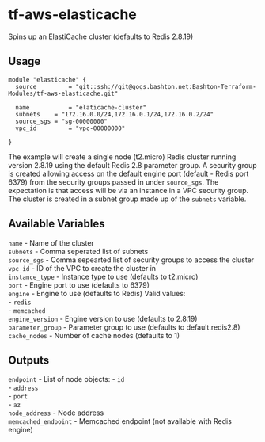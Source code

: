 # tf-aws-elasticache

Spins up an ElastiCache cluster (defaults to Redis 2.8.19)

## Usage

```
module "elasticache" {
  source 		 = "git::ssh://git@gogs.bashton.net:Bashton-Terraform-Modules/tf-aws-elasticache.git"

  name 			 = "elaticache-cluster"
  subnets 	 = "172.16.0.0/24,172.16.0.1/24,172.16.0.2/24"
  source_sgs = "sg-00000000"
  vpc_id 		 = "vpc-00000000"

}
```

The example will create a single node (t2.micro) Redis cluster running version
2.8.19 using the default Redis 2.8 parameter group. A security group is created
allowing access on the default engine port (default - Redis port 6379) from the
security groups passed in under `source_sgs`. The expectation is that access
will be via an instance in a VPC security group. The cluster is created in a
subnet group made up of the `subnets` variable.

## Available Variables
`name` - Name of the cluster  
`subnets` - Comma seperated list of subnets  
`source_sgs` - Comma sepearted list of security groups to access the cluster  
`vpc_id` - ID of the VPC to create the cluster in  
`instance_type` - Instance type to use (defaults to t2.micro)  
`port` - Engine port to use (defaults to 6379)  
`engine` - Engine to use (defaults to Redis)
	Valid values:  
	- `redis`  
	- `memcached`  
`engine_version` - Engine version to use (defaults to 2.8.19)  
`parameter_group` - Parameter group to use (defaults to default.redis2.8)  
`cache_nodes` - Number of cache nodes (defaults to 1)  

## Outputs  
`endpoint` - List of node objects:
	- `id`  
	- `address`  
	- `port`  
	- `az`  
`node_address` - Node address  
`memcached_endpoint` - Memcached endpoint (not available with Redis engine)  

